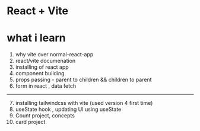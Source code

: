 # React + Vite

# what  i learn 
1. why vite over normal-react-app
2. react/vite documenation 
3. installing of react app 
4. component building
5. props passing - parent to children && children to parent
6. form in react , data fetch 
--------------------------------------------------------------------------
7. installing tailwindcss with vite (used version 4 first time)
8. useState hook , updating UI using useState 
9. Count project, concepts 
10. card project

